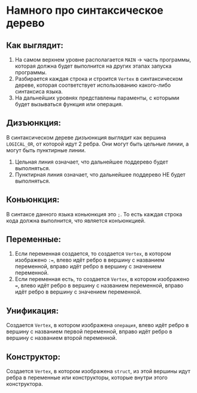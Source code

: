 # Намного про синтаксическое дерево
## Как выглядит:
1. На самом верхнем уровне располагается `MAIN` -> часть программы, которая должна будет выполнится на других этапах запуска программы.
2. Разбирается каждая строка и строится `Vertex` в синтаксическом дереве, которая соответствует использованию какого-либо синтаксиса языка.
3. На дальнейших уровнях представлены параменты, с которыми будет вызываться функция или операция.
## Дизъюнкция:
В синтаксическом дереве дизъюнкция выглядит как вершина `LOGICAL_OR`, от которой идут 2 ребра. Они могут быть цельные линии, а могут быть пунктирные линии.
   1. Цельная линия означает, что дальнейшее поддерево будет выполняться.
   2. Пунктирная линия означает, что дальнейшее поддерево НЕ будет выполняться.
## Коньюнкция:
В синтаксе данного языка коньюнкция это `;`. То есть каждая строка кода должна выполнится, что является конъюнкцией.
## Переменные:
1. Если переменная создается, то создается `Vertex`, в котором изображено `:=`, влево идёт ребро в вершину с названием переменной, вправо идёт ребро в вершину с значением переменной.
2. Если переменная есть, то создается `Vertex`, в котором изображено `=`, влево идёт ребро в вершину с названием переменной, вправо идёт ребро в вершину с значением переменной.
## Унификация:
Создается `Vertex`, в котором изображена `операция`, влево идёт ребро в вершину с названием первой переменной, вправо идёт ребро в вершину с названием второй переменной.
## Конструктор:
Создается `Vertex`, в котором изображена `struct`, из этой вершины идут ребра в переменные или конструкторы, которые внутри этого конструктора.